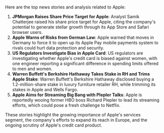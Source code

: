 Here are the top news stories and analysis related to Apple:

1. **JPMorgan Raises Share Price Target for Apple**: Analyst Samik Chatterjee raised his share price target for Apple, citing the company's potential to generate stellar growth through its App Store and Safari browser users.
2. **Apple Warns of Risks from German Law**: Apple warned that moves in Germany to force it to open up its Apple Pay mobile payments system to rivals could hurt data protection and security.
3. **US Regulators Investigate Bias in Apple Card**: US regulators are investigating whether Apple's credit card is biased against women, with one engineer reporting a significant difference in spending limits offered to men and women.
4. **Warren Buffett's Berkshire Hathaway Takes Stake in RH and Trims Apple Stake**: Warren Buffett's Berkshire Hathaway disclosed buying a 1.2-million-share stake in luxury furniture retailer RH, while trimming its stakes in Apple and Wells Fargo.
5. **Apple Aims for Streaming Big Bang with Plepler Talks**: Apple is reportedly wooing former HBO boss Richard Plepler to lead its streaming efforts, which could pose a fresh challenge to Netflix.

These stories highlight the growing importance of Apple's services segment, the company's efforts to expand its reach in Europe, and the ongoing scrutiny of Apple's credit card product.